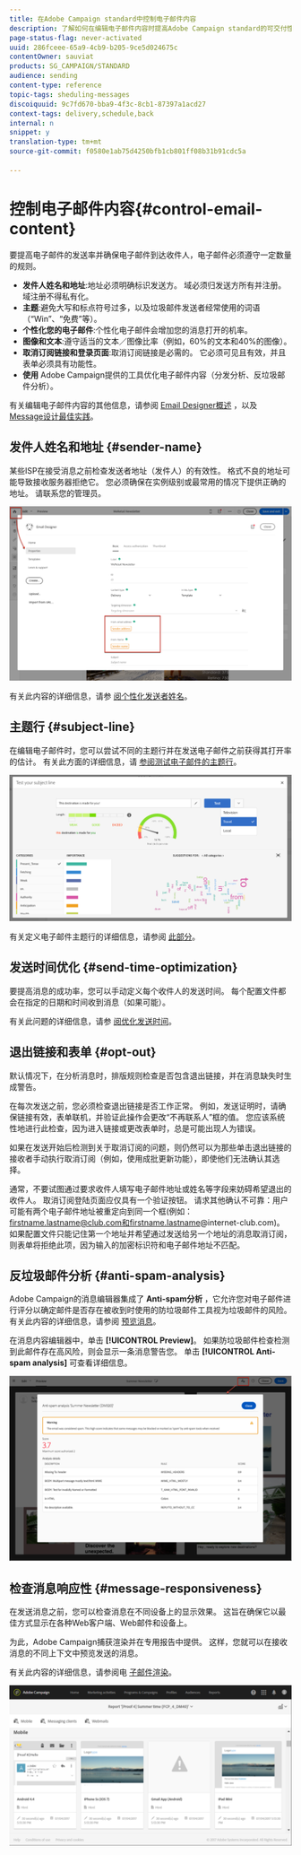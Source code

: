 ```yaml
---
title: 在Adobe Campaign standard中控制电子邮件内容
description: 了解如何在编辑电子邮件内容时提高Adobe Campaign standard的可交付性。
page-status-flag: never-activated
uuid: 286fceee-65a9-4cb9-b205-9ce5d024675c
contentOwner: sauviat
products: SG_CAMPAIGN/STANDARD
audience: sending
content-type: reference
topic-tags: sheduling-messages
discoiquuid: 9c7fd670-bba9-4f3c-8cb1-87397a1acd27
context-tags: delivery,schedule,back
internal: n
snippet: y
translation-type: tm+mt
source-git-commit: f0580e1ab75d4250bfb1cb801ff08b31b91cdc5a

---
```



# 控制电子邮件内容{#control-email-content}

要提高电子邮件的发送率并确保电子邮件到达收件人，电子邮件必须遵守一定数量的规则。

* **发件人姓名和地址**:地址必须明确标识发送方。 域必须归发送方所有并注册。 域注册不得私有化。
* **主题**:避免大写和标点符号过多，以及垃圾邮件发送者经常使用的词语（“Win”、“免费”等）。
* **个性化您的电子邮件**:个性化电子邮件会增加您的消息打开的机率。
* **图像和文本**:遵守适当的文本／图像比率（例如，60%的文本和40%的图像）。
* **取消订阅链接和登录页面**:取消订阅链接是必需的。 它必须可见且有效，并且表单必须具有功能性。
* **使用** Adobe Campaign提供的工具优化电子邮件内容（分发分析、反垃圾邮件分析）。

有关编辑电子邮件内容的其他信息，请参阅 [Email Designer概述](../../designing/using/designing-content-in-adobe-campaign.md) ，以及 [Message设计最佳实践](../../designing/using/overview.md#content-design-best-practices)。

## 发件人姓名和地址 {#sender-name}

某些ISP在接受消息之前检查发送者地址（发件人）的有效性。 格式不良的地址可能导致接收服务器拒绝它。 您必须确保在实例级别或最常用的情况下提供正确的地址。 请联系您的管理员。

![](assets/delivery_content_edition16.png)

有关此内容的详细信息，请参 [阅个性化发送者姓名](../../designing/using/personalization.md#personalizing-the-sender)。

## 主题行 {#subject-line}

在编辑电子邮件时，您可以尝试不同的主题行并在发送电子邮件之前获得其打开率的估计。 有关此方面的详细信息，请 [参阅测试电子邮件的主题行](../../sending/using/testing-subject-line-email.md)。

![](assets/predictive_subject_line_example.png)

有关定义电子邮件主题行的详细信息，请参阅 [此部分](../../designing/using/subject-line.md)。

## 发送时间优化 {#send-time-optimization}

要提高消息的成功率，您可以手动定义每个收件人的发送时间。 每个配置文件都会在指定的日期和时间收到消息（如果可能）。

有关此问题的详细信息，请参 [阅优化发送时间](../../sending/using/optimizing-the-sending-time.md)。

## 退出链接和表单 {#opt-out}

默认情况下，在分析消息时，排版规则检查是否包含退出链接，并在消息缺失时生成警告。

在每次发送之前，您必须检查退出链接是否工作正常。 例如，发送证明时，请确保链接有效，表单联机，并验证此操作会更改“不再联系人”框的值。 您应该系统性地进行此检查，因为进入链接或更改表单时，总是可能出现人为错误。

如果在发送开始后检测到关于取消订阅的问题，则仍然可以为那些单击退出链接的接收者手动执行取消订阅（例如，使用成批更新功能），即使他们无法确认其选择。

通常，不要试图通过要求收件人填写电子邮件地址或姓名等字段来妨碍希望退出的收件人。 取消订阅登陆页面应仅具有一个验证按钮。 请求其他确认不可靠：用户可能有两个电子邮件地址被重定向到同一个框(例如：firstname.lastname@club.com和firstname.lastname@internet-club.com)。 如果配置文件只能记住第一个地址并希望通过发送给另一个地址的消息取消订阅，则表单将拒绝此项，因为输入的加密标识符和电子邮件地址不匹配。

## 反垃圾邮件分析 {#anti-spam-analysis}

Adobe Campaign的消息编辑器集成了 **Anti-spam分析** ，它允许您对电子邮件进行评分以确定邮件是否存在被收到时使用的防垃圾邮件工具视为垃圾邮件的风险。 有关此内容的详细信息，请参阅 [预览消息](../../sending/using/previewing-messages.md)。

在消息内容编辑器中，单击 **[!UICONTROL Preview]**。 如果防垃圾邮件检查检测到此邮件存在高风险，则会显示一条消息警告您。 单击 **[!UICONTROL Anti-spam analysis]** 可查看详细信息。

![](assets/sending_anti-spam_analysis.png)

## 检查消息响应性 {#message-responsiveness}

在发送消息之前，您可以检查消息在不同设备上的显示效果。 这旨在确保它以最佳方式显示在各种Web客户端、Web邮件和设备上。

为此，Adobe Campaign捕获渲染并在专用报告中提供。 这样，您就可以在接收消息的不同上下文中预览发送的消息。

有关此内容的详细信息，请参阅电 [子邮件渲染](../../sending/using/email-rendering.md)。

![](assets/inbox_rendering_report_3.png)
